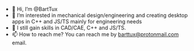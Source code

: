 - 👋 Hi, I’m @BartTux
- 👀 I’m interested in mechanical design/engineering and creating desktop apps in C++ and JS/TS mainly for engineering needs 
- 🌱 I still gain skills in CAD/CAE, C++ and JS/TS.
- 📫 How to reach me? You can reach me by barttux@protonmail.com email.

<!---
BartTux/BartTux is a ✨ special ✨ repository because its `README.md` (this file) appears on your GitHub profile.
You can click the Preview link to take a look at your changes.
--->
